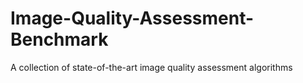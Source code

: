 # Image-Quality-Assessment-Benchmark
A collection of state-of-the-art image quality assessment algorithms
